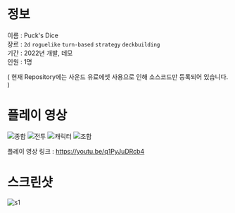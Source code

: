 # 정보
이름 : Puck's Dice <br>
장르 : `2d` `roguelike` `turn-based` `strategy` `deckbuilding` <br>
기간 : 2022년 개발, 데모 <br>
인원 : 1명 

( 현재 Repository에는 사운드 유료에셋 사용으로 인해 소스코드만 등록되어 있습니다. )

# 플레이 영상

![종합](https://github.com/user-attachments/assets/ce317bfa-03ca-43a3-a4ba-d53425637052)
![전투](https://github.com/user-attachments/assets/147eee0a-0302-42be-a34d-c37450f067e4)
![캐릭터](https://github.com/user-attachments/assets/9447a08d-fca1-4d7d-9ce1-72daa1d0c9eb)
![조합](https://github.com/user-attachments/assets/5ed5a7f4-3900-4a72-93b3-985481673304)

플레이 영상 링크 : https://youtu.be/q1PyJuDRcb4

# 스크린샷

![s1](https://github.com/user-attachments/assets/9fd5a94b-3637-4fd1-b9c3-3acfb2d4dba1)
